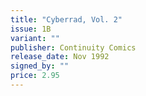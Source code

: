 ```yaml
---
title: "Cyberrad, Vol. 2"
issue: 1B
variant: ""
publisher: Continuity Comics
release_date: Nov 1992
signed_by: ""
price: 2.95
---
```


